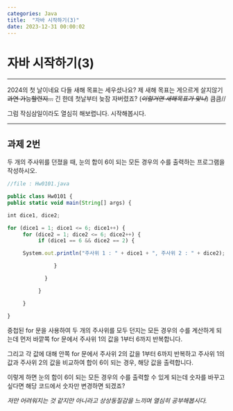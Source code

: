 ```yaml
---
categories: Java
title:  "자바 시작하기(3)"
date: 2023-12-31 00:00:02
---
```


# 자바 시작하기(3)
***
2024의 첫 날이네요 다들 새해 목표는 세우셨나요?
제 새해 목표는 게으르게 살지않기
 ~~과연 가능할련지...~~ 긴 한데 첫날부터 늦잠 자버렸죠? 
(~~*이럴거면 새해목표가 맞나*~~) 큼큼//
 
  그럼 작심삼일이라도 열심히 해보렵니다. 시작해봅시다.
***
 

## 과제 2번

두 개의 주사위를 던졌을 때, 눈의 합이 6이 되는 모든 경우의 수를 출력하는 프로그램을 작성하시오.

```js
//file : Hw0101.java

public class Hw0101 {
public static void main(String[] args) {

int dice1, dice2;

for (dice1 = 1; dice1 <= 6; dice1++) {
     for (dice2 = 1; dice2 <= 6; dice2++) {
          if (dice1 == 6 && dice2 == 2) {

     System.out.println("주사위 1 : " + dice1 + ", 주사위 2 : " + dice2);

               }

            }

          }

     }

}


```

중첩된 for 문을 사용하여 두 개의 주사위를 모두 던지는 모든 경우의 수를 계산하게 되는데 먼저 바깥쪽 for 문에서 주사위 1의 값을 1부터 6까지 반복합니다.

그리고 각 값에 대해 안쪽 for 문에서 주사위 2의 값을 1부터 6까지 반복하고 주사위 1의 값과 주사위 2의 값을 비교하여 합이 6이 되는 경우, 해당 값을 출력합니다.

 이렇게 하면 눈의 합이 6이 되는 모든 경우의 수를 출력할 수 있게 되는데 숫자를 바꾸고싶다면 해당 코드에서 숫자만 변경하면 되겠죠?

 *저만 어려워지는 것 같지만 아니라고 상상동질감을 느끼며 열심히 공부해봅시다.*
